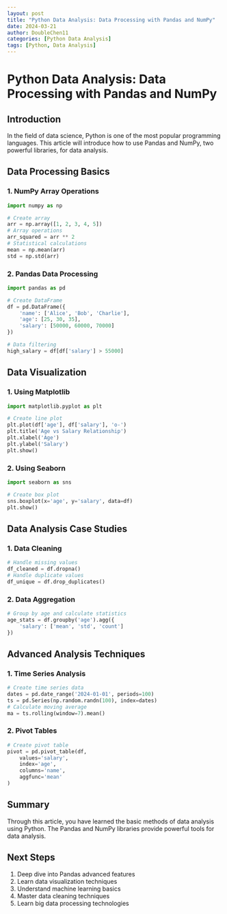 ```yaml
---
layout: post
title: "Python Data Analysis: Data Processing with Pandas and NumPy"
date: 2024-03-21
author: DoubleChen11
categories: [Python Data Analysis]
tags: [Python, Data Analysis]
---
```


# Python Data Analysis: Data Processing with Pandas and NumPy

## Introduction
In the field of data science, Python is one of the most popular programming languages. This article will introduce how to use Pandas and NumPy, two powerful libraries, for data analysis.

## Data Processing Basics

### 1. NumPy Array Operations
```python
import numpy as np

# Create array
arr = np.array([1, 2, 3, 4, 5])
# Array operations
arr_squared = arr ** 2
# Statistical calculations
mean = np.mean(arr)
std = np.std(arr)
```

### 2. Pandas Data Processing
```python
import pandas as pd

# Create DataFrame
df = pd.DataFrame({
    'name': ['Alice', 'Bob', 'Charlie'],
    'age': [25, 30, 35],
    'salary': [50000, 60000, 70000]
})

# Data filtering
high_salary = df[df['salary'] > 55000]
```

## Data Visualization

### 1. Using Matplotlib
```python
import matplotlib.pyplot as plt

# Create line plot
plt.plot(df['age'], df['salary'], 'o-')
plt.title('Age vs Salary Relationship')
plt.xlabel('Age')
plt.ylabel('Salary')
plt.show()
```

### 2. Using Seaborn
```python
import seaborn as sns

# Create box plot
sns.boxplot(x='age', y='salary', data=df)
plt.show()
```

## Data Analysis Case Studies

### 1. Data Cleaning
```python
# Handle missing values
df_cleaned = df.dropna()
# Handle duplicate values
df_unique = df.drop_duplicates()
```

### 2. Data Aggregation
```python
# Group by age and calculate statistics
age_stats = df.groupby('age').agg({
    'salary': ['mean', 'std', 'count']
})
```

## Advanced Analysis Techniques

### 1. Time Series Analysis
```python
# Create time series data
dates = pd.date_range('2024-01-01', periods=100)
ts = pd.Series(np.random.randn(100), index=dates)
# Calculate moving average
ma = ts.rolling(window=7).mean()
```

### 2. Pivot Tables
```python
# Create pivot table
pivot = pd.pivot_table(df, 
    values='salary',
    index='age',
    columns='name',
    aggfunc='mean'
)
```

## Summary
Through this article, you have learned the basic methods of data analysis using Python. The Pandas and NumPy libraries provide powerful tools for data analysis.

## Next Steps
1. Deep dive into Pandas advanced features
2. Learn data visualization techniques
3. Understand machine learning basics
4. Master data cleaning techniques
5. Learn big data processing technologies 